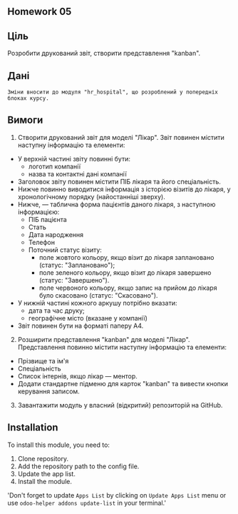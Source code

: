 
Homework 05
-----------

Ціль
----------

Розробити друкований звіт, створити представлення "kanban".

Дані
-----------

	Зміни вносити до модуля "hr_hospital", що розроблений у попередніх блоках курсу.
Вимоги
-----------
1. Створити друкований звіт для моделі "Лікар". Звіт повинен містити наступну інформацію та елементи:
- У верхній частині звіту повинні бути:
    - логотип компанії
    - назва та контактні дані компанії
- Заголовок звіту повинен містити ПІБ лікаря та його спеціальність.
- Нижче повинно виводитися інформація з історією візитів до лікаря, у хронологічному порядку (найостанніші зверху).
- Нижче, — таблична форма пацієнтів даного лікаря, з наступною інформацією:
  - ПІБ пацієнта
  - Стать
  - Дата народження
  - Телефон
  - Поточний статус візиту:
    - поле жовтого кольору, якщо візит до лікаря заплановано (статус: "Заплановано");
    - поле зеленого кольору, якщо візит до лікаря завершено (статус: "Завершено").
    - поле червоного кольору, якщо запис на прийом до лікаря було скасовано (статус: "Скасовано").
- У нижній частині кожного аркушу потрібно вказати:
  - дата та час друку;
  - географічне місто (вказане у компанії)
- Звіт повинен бути на форматі паперу А4.

2. Розширити представлення "kanban" для моделі "Лікар". Представлення повинно містити наступну інформацію та елементи: 
- Прізвище та ім'я
- Спеціальність
- Список інтернів, якщо лікар — ментор.
- Додати стандартне підменю для карток "kanban" та вивести кнопки керування записом.
3. Завантажити модуль у власний (відкритий) репозиторій на GitHub.


Installation
-----------
To install this module, you need to:
1. Clone repository.
2. Add the repository path to the config file.
3. Update the app list.
4. Install the module.

'Don't forget to update `Apps List` by clicking on `Update Apps List` menu or use ` odoo-helper addons update-list
` in your terminal.'